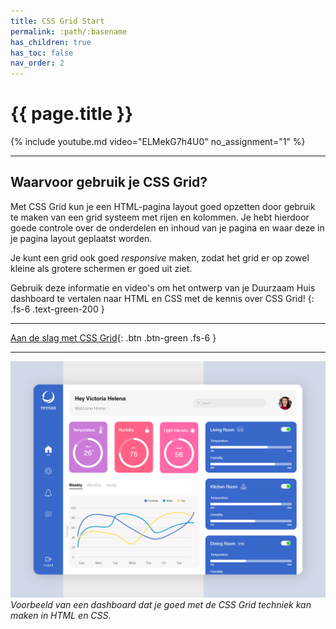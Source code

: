 ```yaml
---
title: CSS Grid Start
permalink: :path/:basename
has_children: true
has_toc: false
nav_order: 2
---
```


# {{ page.title }}

{% include youtube.md video="ELMekG7h4U0" no_assignment="1" %}

---

## Waarvoor gebruik je CSS Grid?
Met CSS Grid kun je een HTML-pagina layout goed opzetten door gebruik te maken van een grid systeem met rijen en kolommen.
Je hebt hierdoor goede controle over de onderdelen en inhoud van je pagina en waar deze in je pagina layout geplaatst worden.

Je kunt een grid ook goed *responsive* maken, zodat het grid er op zowel kleine als grotere schermen er goed uit ziet.

Gebruik deze informatie en video's om het ontwerp van je Duurzaam Huis dashboard te vertalen naar HTML en CSS met de kennis over CSS Grid!
{: .fs-6 .text-green-200 }

---
[Aan de slag met CSS Grid](1-grid-container){: .btn .btn-green .fs-6 }

---

![Dashboard](images/dashboard3.png)
*Voorbeeld van een dashboard dat je goed met de CSS Grid techniek kan maken in HTML en CSS.*








